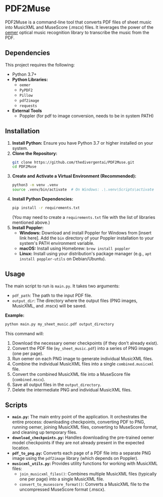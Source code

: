 # PDF2Muse

PDF2Muse is a command-line tool that converts PDF files of sheet music into MusicXML and MuseScore (.mscx) files. It leverages the power of the [oemer](https://github.com/BreezeWhite/oemer) optical music recognition library to transcribe the music from the PDF.

## Dependencies

This project requires the following:

*   Python 3.7+
*   **Python Libraries:**
    *   `oemer`
    *   `PyPDF2`
    *   `Pillow`
    *   `pdf2image`
    *   `requests`
*  **External Tools**
    *  Poppler (for pdf to image conversion, needs to be in system PATH)

## Installation

1.  **Install Python:** Ensure you have Python 3.7 or higher installed on your system.
2.  **Clone the Repository:**
    ```bash
    git clone https://github.com/thedivergentai/PDF2Muse.git
    cd PDF2Muse
    ```
3.  **Create and Activate a Virtual Environment (Recommended):**
    ```bash
    python3 -m venv .venv
    source .venv/bin/activate  # On Windows: .\.venv\Scripts\activate
    ```
4.  **Install Python Dependencies:**
    ```bash
    pip install -r requirements.txt
    ```
    (You may need to create a `requirements.txt` file with the list of libraries mentioned above.)
5. **Install Poppler:**
    *   **Windows:** Download and install Poppler for Windows from [insert link here]. Add the `bin` directory of your Poppler installation to your system's PATH environment variable.
    *   **macOS:** Install using Homebrew: `brew install poppler`
    *   **Linux:** Install using your distribution's package manager (e.g., `apt install poppler-utils` on Debian/Ubuntu).

## Usage

The main script to run is `main.py`. It takes two arguments:

*   `pdf_path`: The path to the input PDF file.
*   `output_dir`: The directory where the output files (PNG images, MusicXML, and .mscx) will be saved.

**Example:**

```bash
python main.py my_sheet_music.pdf output_directory
```

This command will:

1.  Download the necessary oemer checkpoints (if they don't already exist).
2.  Convert the PDF file (`my_sheet_music.pdf`) into a series of PNG images (one per page).
3.  Run oemer on each PNG image to generate individual MusicXML files.
4.  Combine the individual MusicXML files into a single `combined.musicxml` file.
5.  Convert the combined MusicXML file into a MuseScore file (`combined.mscx`).
6.  Save all output files in the `output_directory`.
7.  Delete the intermediate PNG and individual MusicXML files.

## Scripts

*   **`main.py`:** The main entry point of the application. It orchestrates the entire process: downloading checkpoints, converting PDF to PNG, running oemer, joining MusicXML files, converting to MuseScore format, and cleaning up temporary files.
*   **`download_checkpoints.py`:** Handles downloading the pre-trained oemer model checkpoints if they are not already present in the expected location.
*   **`pdf_to_png.py`:** Converts each page of a PDF file into a separate PNG image using the `pdf2image` library (which depends on Poppler).
*   **`musicxml_utils.py`:** Provides utility functions for working with MusicXML files:
    *   `join_musicxml_files()`: Combines multiple MusicXML files (typically one per page) into a single MusicXML file.
    *   `convert_to_musescore_format()`: Converts a MusicXML file to the uncompressed MuseScore format (.mscx).

